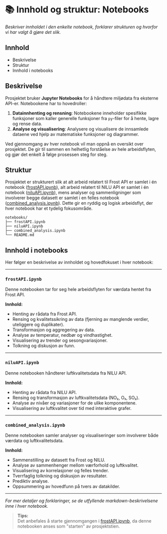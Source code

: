 # 📚 Innhold og struktur: Notebooks

*Beskriver innholdet i den enkelte notebook, forklarer strukturen og hvorfor vi har valgt å gjøre det slik.*

## Innhold

- Beskrivelse
- Struktur
- Innhold i notebooks

## Beskrivelse

Prosjektet bruker **Jupyter Notebooks** for å håndtere miljødata fra eksterne API-er. Notebookene har to hovedroller:

1. **Datainnhenting og rensning**: Notebookene inneholder spesifikke funksjoner som kaller generelle funksjoner fra `py`-filer for å hente, lagre og rense data.
2. **Analyse og visualisering**: Analysere og visualisere de innsamlede dataene ved hjelp av matematiske funksjoner og diagrammer.

Ved gjennomgang av hver notebook vil man oppnå en oversikt over prosjektet. De gir til sammen en helhetlig forståelse av hele arbeidsflyten, og gjør det enkelt å følge prosessen steg for steg. 

## Struktur

Prosjektet er strukturert slik at alt arbeid relatert til Frost API er samlet i én notebook ([frostAPI.ipynb](../notebooks/frostAPI/frostAPI.ipynb)), alt arbeid relatert til NILU API er samlet i én notebook ([niluAPI.ipynb](../notebooks/niluAPI/niluAPI.ipynb)), mens analyser og sammenligninger som involverer begge datasett er samlet i en felles notebook ([combined_analysis.ipynb](../notebooks/combined/combined_analysis.ipynb)). Dette gir en ryddig og logisk arbeidsflyt, der hver notebook har et tydelig fokusområde. 

```
notebooks/
├── frostAPI.ipynb     
├── niluAPI.ipynb         
├── combined_analysis.ipynb           
└── README.md  
```

## Innhold i notebooks

Her følger en beskrivelse av innholdet og hovedfokuset i hver notebook:

---

### `frostAPI.ipynb`
Denne notebooken tar for seg hele arbeidsflyten for værdata hentet fra Frost API.

**Innhold:**
- Henting av rådata fra Frost API.
- Rensing og kvalitetssikring av data (fjerning av manglende verdier, uteliggere og duplikater).
- Transformasjon og aggregering av data.
- Analyse av temperatur, nedbør og vindhastighet.
- Visualisering av trender og sesongvariasjoner.
- Tolkning og diskusjon av funn.

---

### `niluAPI.ipynb`
Denne notebooken håndterer luftkvalitetsdata fra NILU API.  

**Innhold:**
- Henting av rådata fra NILU API.
- Rensing og transformasjon av luftkvalitetsdata (NO₂, O₃, SO₂).
- Analyse av nivåer og variasjoner for de ulike komponentene.
- Visualisering av luftkvalitet over tid med interaktive grafer.

---

### `combined_analysis.ipynb`
Denne notebooken samler analyser og visualiseringer som involverer både værdata og luftkvalitetsdata.  

**Innhold:**
- Sammenstilling av datasett fra Frost og NILU.
- Analyse av sammenhenger mellom værforhold og luftkvalitet.
- Visualisering av korrelasjoner og felles trender.
- Tverrfaglig tolkning og diskusjon av resultater.
- Prediktiv analyse.
- Oppsummering av hovedfunn på tvers av datakilder.

---

*For mer detaljer og forklaringer, se de utfyllende markdown-beskrivelsene inne i hver notebook.*

> **Tips:**  
> Det anbefales å starte gjennomgangen i [frostAPI.ipynb](../notebooks/frostAPI/frostAPI.ipynb), da denne notebooken anses som "starten" av prosjektstien. 